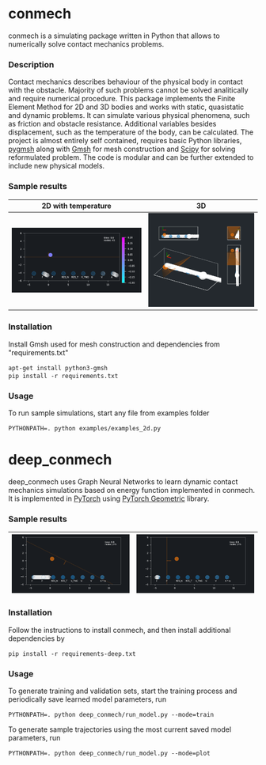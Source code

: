 # conmech

conmech is a simulating package written in Python that allows to numerically solve contact mechanics problems. 

### Description

Contact mechanics describes behaviour of the physical body in contact with the obstacle. Majority of such problems cannot be solved analitically and require numerical procedure. This package implements the Finite Element Method for 2D and 3D bodies and works with static, quasistatic and dynamic problems. It can simulate various physical phenomena, such as friction and obstacle resistance. Additional variables besides displacement, such as the temperature of the body, can be calculated. The project is almost entirely self contained, requires basic Python libraries, [pygmsh](https://github.com/meshpro/pygmsh) along with [Gmsh](https://gmsh.info/) for mesh construction and [Scipy](https://scipy.org/) for solving reformulated problem. The code is modular and can be further extended to include new physical models.

### Sample results

| 2D with temperature | 3D |
:-------------------------:|:-------------------------:
<img src="/samples/circle_roll_temperature.gif" width="100%" /> |  <img src="samples/ball_roll_3d.gif" width="100%" />


### Installation

Install Gmsh used for mesh construction and dependencies from "requirements.txt"

    apt-get install python3-gmsh
    pip install -r requirements.txt

### Usage

To run sample simulations, start any file from examples folder

    PYTHONPATH=. python examples/examples_2d.py


# deep_conmech

deep_conmech uses Graph Neural Networks to learn dynamic contact mechanics simulations based on energy function implemented in conmech. It is implemented in [PyTorch](https://pytorch.org/) using [PyTorch Geometric](https://github.com/pyg-team/pytorch_geometric) library.

### Sample results

<img src="samples/graph_circle_slope.gif" width="100%" /> | <img src="samples/graph_circle_left.gif" width="100%" />
:-------------------------:|:-------------------------:

### Installation

Follow the instructions to install conmech, and then install additional dependencies by

    pip install -r requirements-deep.txt

### Usage

To generate training and validation sets, start the training process and periodically save learned model parameters, run

    PYTHONPATH=. python deep_conmech/run_model.py --mode=train

To generate sample trajectories using the most current saved model parameters, run

    PYTHONPATH=. python deep_conmech/run_model.py --mode=plot
 


